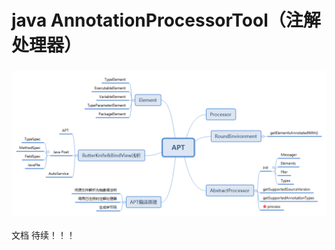 # java AnnotationProcessorTool（注解处理器）

### ![知识点](https://github.com/sunnnydaydev/AnnotationProcessorTool/blob/master/photos/APT.png)

文档 待续！！！

